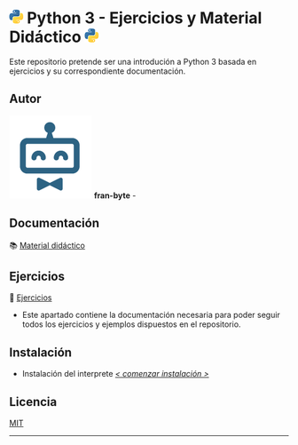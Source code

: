 # <img src="mdArchives/py.png"/> Python 3 - Ejercicios y Material Didáctico <img src="mdArchives/py.png"/>


Este repositorio pretende ser una introdución a Python 3 basada en ejercicios y su correspondiente documentación.
## Autor ️
<img src="mdArchives/logo.png"/> **fran-byte** -

## Documentación
:books: [Material didáctico](/documentation/indicedocu.md)

## Ejercicios
:pencil: [Ejercicios](/tests/indicetests.md)


+ Este apartado contiene la documentación necesaria para poder seguir todos los ejercicios y ejemplos dispuestos en el repositorio.

## Instalación
+ Instalación del interprete _[< comenzar instalación >](https://www.python.org/downloads/)_
## Licencia
[MIT](https://choosealicense.com/licenses/mit/)

---
